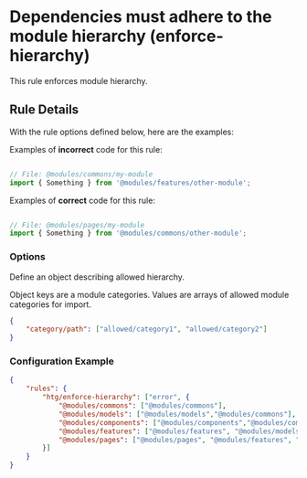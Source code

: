 # Dependencies must adhere to the module hierarchy (enforce-hierarchy)

This rule enforces module hierarchy.


## Rule Details

With the rule options defined below, here are the examples:

Examples of **incorrect** code for this rule:

```js

// File: @modules/commons/my-module
import { Something } from '@modules/features/other-module';

```

Examples of **correct** code for this rule:

```js

// File: @modules/pages/my-module
import { Something } from '@modules/commons/other-module';

```

### Options

Define an object describing allowed hierarchy.

Object keys are a module categories. Values are arrays of allowed module categories for import.

```json
{
    "category/path": ["allowed/category1", "allowed/category2"]
}
```

### Configuration Example

```json
{
    "rules": {
        "htg/enforce-hierarchy": ["error", {
            "@modules/commons": ["@modules/commons"],
            "@modules/models": ["@modules/models","@modules/commons"],
            "@modules/components": ["@modules/components","@modules/commons"],
            "@modules/features": ["@modules/features", "@modules/models", "@modules/components","@modules/commons"],
            "@modules/pages": ["@modules/pages", "@modules/features", "@modules/models", "@modules/components","@modules/commons"]
        }]
    }
}
```
